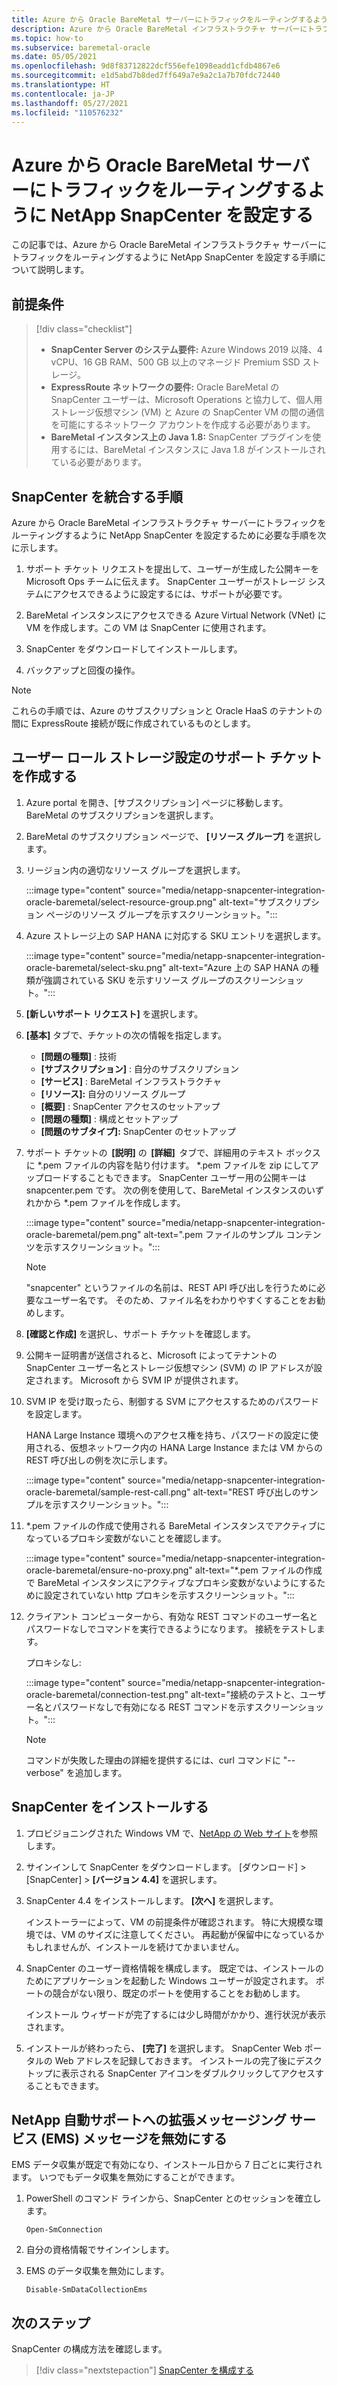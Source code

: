 ```yaml
---
title: Azure から Oracle BareMetal サーバーにトラフィックをルーティングするように SnapCenter を設定する
description: Azure から Oracle BareMetal インフラストラクチャ サーバーにトラフィックをルーティングするように NetApp SnapCenter を設定する方法について説明します。
ms.topic: how-to
ms.subservice: baremetal-oracle
ms.date: 05/05/2021
ms.openlocfilehash: 9d8f83712822dcf556efe1098eadd1cfdb4867e6
ms.sourcegitcommit: e1d5abd7b8ded7ff649a7e9a2c1a7b70fdc72440
ms.translationtype: HT
ms.contentlocale: ja-JP
ms.lasthandoff: 05/27/2021
ms.locfileid: "110576232"
---
```

# <a name="set-up-netapp-snapcenter-to-route-traffic-from-azure-to-oracle-baremetal-servers"></a>Azure から Oracle BareMetal サーバーにトラフィックをルーティングするように NetApp SnapCenter を設定する

この記事では、Azure から Oracle BareMetal インフラストラクチャ サーバーにトラフィックをルーティングするように NetApp SnapCenter を設定する手順について説明します。 

## <a name="prerequisites"></a>前提条件

> [!div class="checklist"]
> - **SnapCenter Server のシステム要件:** Azure Windows 2019 以降、4 vCPU、16 GB RAM、500 GB 以上のマネージド Premium SSD ストレージ。
> - **ExpressRoute ネットワークの要件:** Oracle BareMetal の SnapCenter ユーザーは、Microsoft Operations と協力して、個人用ストレージ仮想マシン (VM) と Azure の SnapCenter VM の間の通信を可能にするネットワーク アカウントを作成する必要があります。
> - **BareMetal インスタンス上の Java 1.8:** SnapCenter プラグインを使用するには、BareMetal インスタンスに Java 1.8 がインストールされている必要があります。

## <a name="steps-to-integrate-snapcenter"></a>SnapCenter を統合する手順

Azure から Oracle BareMetal インフラストラクチャ サーバーにトラフィックをルーティングするように NetApp SnapCenter を設定するために必要な手順を次に示します。 

1. サポート チケット リクエストを提出して、ユーザーが生成した公開キーを Microsoft Ops チームに伝えます。 SnapCenter ユーザーがストレージ システムにアクセスできるように設定するには、サポートが必要です。 

2. BareMetal インスタンスにアクセスできる Azure Virtual Network (VNet) に VM を作成します。この VM は SnapCenter に使用されます。 

3. SnapCenter をダウンロードしてインストールします。 

4. バックアップと回復の操作。 

>[!NOTE]
> これらの手順では、Azure のサブスクリプションと Oracle HaaS のテナントの間に ExpressRoute 接続が既に作成されているものとします。

## <a name="create-a-support-ticket-for-user-role-storage-setup"></a>ユーザー ロール ストレージ設定のサポート チケットを作成する

1. Azure portal を開き、[サブスクリプション] ページに移動します。 BareMetal のサブスクリプションを選択します。
2. BareMetal のサブスクリプション ページで、 **[リソース グループ]** を選択します。
3. リージョン内の適切なリソース グループを選択します。
    
    :::image type="content" source="media/netapp-snapcenter-integration-oracle-baremetal/select-resource-group.png" alt-text="サブスクリプション ページのリソース グループを示すスクリーンショット。":::

4. Azure ストレージ上の SAP HANA に対応する SKU エントリを選択します。 

    :::image type="content" source="media/netapp-snapcenter-integration-oracle-baremetal/select-sku.png" alt-text="Azure 上の SAP HANA の種類が強調されている SKU を示すリソース グループのスクリーンショット。":::

5. **[新しいサポート リクエスト]** を選択します。

6. **[基本]** タブで、チケットの次の情報を指定します。
    - **[問題の種類]** : 技術
    -   **[サブスクリプション]** : 自分のサブスクリプション
    -   **[サービス]** : BareMetal インフラストラクチャ
    -   **[リソース]:** 自分のリソース グループ
    -   **[概要]** : SnapCenter アクセスのセットアップ
    -   **[問題の種類]** : 構成とセットアップ
    -   **[問題のサブタイプ]:** SnapCenter のセットアップ

7. サポート チケットの  **[説明]** の  **[詳細]**  タブで、詳細用のテキスト ボックスに *.pem ファイルの内容を貼り付けます。 *.pem ファイルを zip にしてアップロードすることもできます。 SnapCenter ユーザー用の公開キーは snapcenter.pem です。 次の例を使用して、BareMetal インスタンスのいずれかから *.pem ファイルを作成します。 

    :::image type="content" source="media/netapp-snapcenter-integration-oracle-baremetal/pem.png" alt-text=".pem ファイルのサンプル コンテンツを示すスクリーンショット。":::

    >[!NOTE]
    >"snapcenter" というファイルの名前は、REST API 呼び出しを行うために必要なユーザー名です。 そのため、ファイル名をわかりやすくすることをお勧めします。

8.  **[確認と作成]** を選択し、サポート チケットを確認します。

9.  公開キー証明書が送信されると、Microsoft によってテナントの SnapCenter ユーザー名とストレージ仮想マシン (SVM) の IP アドレスが設定されます。 Microsoft から SVM IP が提供されます。

10. SVM IP を受け取ったら、制御する SVM にアクセスするためのパスワードを設定します。

    HANA Large Instance 環境へのアクセス権を持ち、パスワードの設定に使用される、仮想ネットワーク内の HANA Large Instance または VM からの REST 呼び出しの例を次に示します。
    
    :::image type="content" source="media/netapp-snapcenter-integration-oracle-baremetal/sample-rest-call.png" alt-text="REST 呼び出しのサンプルを示すスクリーンショット。":::

11. *.pem ファイルの作成で使用される BareMetal インスタンスでアクティブになっているプロキシ変数がないことを確認します。

     :::image type="content" source="media/netapp-snapcenter-integration-oracle-baremetal/ensure-no-proxy.png" alt-text="*.pem ファイルの作成で BareMetal インスタンスにアクティブなプロキシ変数がないようにするために設定されていない http プロキシを示すスクリーンショット。":::

12. クライアント コンピューターから、有効な REST コマンドのユーザー名とパスワードなしでコマンドを実行できるようになります。 接続をテストします。 

    プロキシなし:

    :::image type="content" source="media/netapp-snapcenter-integration-oracle-baremetal/connection-test.png" alt-text="接続のテストと、ユーザー名とパスワードなしで有効になる REST コマンドを示すスクリーンショット。":::


       >[!NOTE]
       > コマンドが失敗した理由の詳細を提供するには、curl コマンドに "--verbose" を追加します。

## <a name="install-snapcenter"></a>SnapCenter をインストールする

1. プロビジョニングされた Windows VM で、[NetApp の Web サイト](https://mysupport.netapp.com/site/products/all/details/snapcenter/downloads-tab)を参照します。

2. サインインして SnapCenter をダウンロードします。 [ダウンロード] > [SnapCenter] > **[バージョン 4.4]** を選択します。

3. SnapCenter 4.4 をインストールします。 **[次へ]** を選択します。

    インストーラーによって、VM の前提条件が確認されます。 特に大規模な環境では、VM のサイズに注意してください。 再起動が保留中になっているかもしれませんが、インストールを続けてかまいません。

4. SnapCenter のユーザー資格情報を構成します。 既定では、インストールのためにアプリケーションを起動した Windows ユーザーが設定されます。 ポートの競合がない限り、既定のポートを使用することをお勧めします。

    インストール ウィザードが完了するには少し時間がかかり、進行状況が表示されます。
 
5. インストールが終わったら、 **[完了]** を選択します。  SnapCenter Web ポータルの Web アドレスを記録しておきます。  インストールの完了後にデスクトップに表示される SnapCenter アイコンをダブルクリックしてアクセスすることもできます。
 
## <a name="disable-enhanced-messaging-service-ems-messages-to-netapp-auto-support"></a>NetApp 自動サポートへの拡張メッセージング サービス (EMS) メッセージを無効にする

EMS データ収集が既定で有効になり、インストール日から 7 日ごとに実行されます。 いつでもデータ収集を無効にすることができます。

1. PowerShell のコマンド ラインから、SnapCenter とのセッションを確立します。

   ```powershell-interactive
   Open-SmConnection
   ```

2. 自分の資格情報でサインインします。

3. EMS のデータ収集を無効にします。 

   ```powershell-interactive
   Disable-SmDataCollectionEms
   ```
   
## <a name="next-steps"></a>次のステップ

SnapCenter の構成方法を確認します。

> [!div class="nextstepaction"]
> [SnapCenter を構成する](configure-snapcenter-oracle-baremetal.md)
